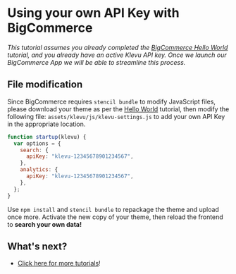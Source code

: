 # Using your own API Key with BigCommerce

_This tutorial assumes you already completed the
[BigCommerce Hello World](/getting-started/1-hello-world/bigcommerce)
tutorial, and you already have an active Klevu API key.
Once we launch our BigCommerce App we will be able to streamline this process._

## File modification

Since BigCommerce requires `stencil bundle` to modify JavaScript files,
please download your theme as per the [Hello World](/getting-started/1-hello-world/bigcommerce)
tutorial, then modify the following file: `assets/klevu/js/klevu-settings.js`
to add your own API Key in the appropriate location.

```js
function startup(klevu) {
  var options = {
    search: {
      apiKey: "klevu-12345678901234567",
    },
    analytics: {
      apiKey: "klevu-12345678901234567",
    },
  };
}
```

Use `npm install` and `stencil bundle` to repackage the theme and upload once more.
Activate the new copy of your theme, then reload the frontend to **search your own data!**

## What's next?

- [Click here for more tutorials](/modules)!
